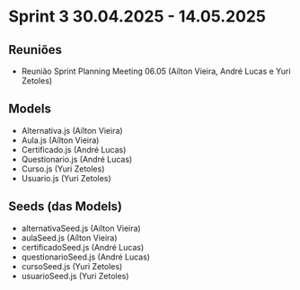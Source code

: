 # Sprint 3 30.04.2025 - 14.05.2025

## Reuniões
- Reunião Sprint Planning Meeting 06.05 (Aílton Vieira, André Lucas e Yuri Zetoles)

## Models
- Alternativa.js (Aílton Vieira)
- Aula.js (Aílton Vieira)
- Certificado.js (André Lucas)
- Questionario.js (André Lucas)
- Curso.js (Yuri Zetoles)
- Usuario.js (Yuri Zetoles)

## Seeds (das Models)
- alternativaSeed.js (Aílton Vieira)
- aulaSeed.js (Aílton Vieira)
- certificadoSeed.js (André Lucas)
- questionarioSeed.js (André Lucas)
- cursoSeed.js (Yuri Zetoles)
- usuarioSeed.js (Yuri Zetoles)
